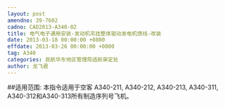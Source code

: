 ```yaml
---
layout: post
amendno: 39-7602
cadno: CAD2013-A340-02
title: 电气电子通用安装-发动机吊挂整体驱动发电机馈线-改装
date: 2013-03-18 00:00:00 +0800
effdate: 2013-03-26 00:00:00 +0800
tag: A340
categories: 民航华东地区管理局适航审定处
author: 龙飞君
---
```


##适用范围:
本指令适用于空客 A340-211, A340-212, A340-213, A340-311, A340-312和A340-313所有制造序列号飞机。

